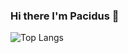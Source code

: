 ### Hi there I'm Pacidus 👋

![Top Langs](https://github-readme-stats.vercel.app/api/top-langs/?username=pacidus&size_weight=0.5&count_weight=0.5&langs_count=8&layout=compact&theme=dracula)

<!--
**Pacidus/Pacidus** is a ✨ _special_ ✨ repository because its `README.md` (this file) appears on your GitHub profile.

Here are some ideas to get you started:

- 🔭 I’m currently working on ...
- 🌱 I’m currently learning ...
- 👯 I’m looking to collaborate on ...
- 🤔 I’m looking for help with ...
- 💬 Ask me about ...
- 📫 How to reach me: ...
- 😄 Pronouns: ...
- ⚡ Fun fact: ...
-->
